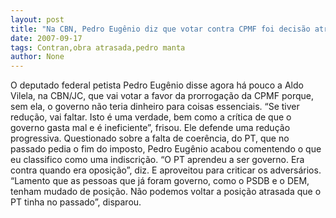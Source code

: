 ```yaml
---
layout: post
title: "Na CBN, Pedro Eugênio diz que votar contra CPMF foi decisão atrasada do PT no passado"
date: 2007-09-17
tags: Contran,obra atrasada,pedro manta
author: None
---
```

O deputado federal petista Pedro Eug&ecirc;nio disse agora h&aacute; pouco a Aldo Vilela, na CBN/JC, que vai votar a favor da prorroga&ccedil;&atilde;o da CPMF porque, sem ela, o governo n&atilde;o teria dinheiro para coisas essenciais.
&ldquo;Se tiver redu&ccedil;&atilde;o, vai faltar. Isto &eacute; uma verdade, bem como a cr&iacute;tica de que o governo gasta mal e &eacute; ineficiente&rdquo;, frisou.
Ele defende uma redu&ccedil;&atilde;o progressiva.
Questionado sobre a falta de coer&ecirc;ncia, do PT, que no passado pedia o fim do imposto, Pedro Eug&ecirc;nio acabou comentendo o que eu classifico como uma indiscri&ccedil;&atilde;o.
&ldquo;O PT aprendeu a ser governo. Era contra quando era oposi&ccedil;&atilde;o&rdquo;, diz.
E aproveitou para criticar os advers&aacute;rios. &ldquo;Lamento que as pessoas que j&aacute; foram governo, como o PSDB e o DEM, tenham mudado de posi&ccedil;&atilde;o. N&atilde;o podemos voltar a posi&ccedil;&atilde;o atrasada que o PT tinha no passado&rdquo;, disparou. 